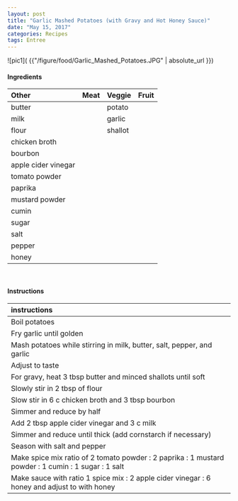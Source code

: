 ```yaml
---
layout: post
title: "Garlic Mashed Potatoes (with Gravy and Hot Honey Sauce)"
date: "May 15, 2017"
categories: Recipes
tags: Entree
---
```




![pic1]( {{"/figure/food/Garlic_Mashed_Potatoes.JPG" | absolute_url }})




#### Ingredients

<table class = "presenttab">
 <thead>
  <tr>
   <th style="text-align:left;"> Other </th>
   <th style="text-align:left;"> Meat </th>
   <th style="text-align:left;"> Veggie </th>
   <th style="text-align:left;"> Fruit </th>
  </tr>
 </thead>
<tbody>
  <tr>
   <td style="text-align:left;"> butter </td>
   <td style="text-align:left;">  </td>
   <td style="text-align:left;"> potato </td>
   <td style="text-align:left;">  </td>
  </tr>
  <tr>
   <td style="text-align:left;"> milk </td>
   <td style="text-align:left;">  </td>
   <td style="text-align:left;"> garlic </td>
   <td style="text-align:left;">  </td>
  </tr>
  <tr>
   <td style="text-align:left;"> flour </td>
   <td style="text-align:left;">  </td>
   <td style="text-align:left;"> shallot </td>
   <td style="text-align:left;">  </td>
  </tr>
  <tr>
   <td style="text-align:left;"> chicken broth </td>
   <td style="text-align:left;">  </td>
   <td style="text-align:left;">  </td>
   <td style="text-align:left;">  </td>
  </tr>
  <tr>
   <td style="text-align:left;"> bourbon </td>
   <td style="text-align:left;">  </td>
   <td style="text-align:left;">  </td>
   <td style="text-align:left;">  </td>
  </tr>
  <tr>
   <td style="text-align:left;"> apple cider vinegar </td>
   <td style="text-align:left;">  </td>
   <td style="text-align:left;">  </td>
   <td style="text-align:left;">  </td>
  </tr>
  <tr>
   <td style="text-align:left;"> tomato powder </td>
   <td style="text-align:left;">  </td>
   <td style="text-align:left;">  </td>
   <td style="text-align:left;">  </td>
  </tr>
  <tr>
   <td style="text-align:left;"> paprika </td>
   <td style="text-align:left;">  </td>
   <td style="text-align:left;">  </td>
   <td style="text-align:left;">  </td>
  </tr>
  <tr>
   <td style="text-align:left;"> mustard powder </td>
   <td style="text-align:left;">  </td>
   <td style="text-align:left;">  </td>
   <td style="text-align:left;">  </td>
  </tr>
  <tr>
   <td style="text-align:left;"> cumin </td>
   <td style="text-align:left;">  </td>
   <td style="text-align:left;">  </td>
   <td style="text-align:left;">  </td>
  </tr>
  <tr>
   <td style="text-align:left;"> sugar </td>
   <td style="text-align:left;">  </td>
   <td style="text-align:left;">  </td>
   <td style="text-align:left;">  </td>
  </tr>
  <tr>
   <td style="text-align:left;"> salt </td>
   <td style="text-align:left;">  </td>
   <td style="text-align:left;">  </td>
   <td style="text-align:left;">  </td>
  </tr>
  <tr>
   <td style="text-align:left;"> pepper </td>
   <td style="text-align:left;">  </td>
   <td style="text-align:left;">  </td>
   <td style="text-align:left;">  </td>
  </tr>
  <tr>
   <td style="text-align:left;"> honey </td>
   <td style="text-align:left;">  </td>
   <td style="text-align:left;">  </td>
   <td style="text-align:left;">  </td>
  </tr>
</tbody>
</table>

<br>

#### Instructions

<table class = "presenttabnoh">
 <thead>
  <tr>
   <th style="text-align:left;"> instructions </th>
  </tr>
 </thead>
<tbody>
  <tr>
   <td style="text-align:left;"> Boil potatoes </td>
  </tr>
  <tr>
   <td style="text-align:left;"> Fry garlic until golden </td>
  </tr>
  <tr>
   <td style="text-align:left;"> Mash potatoes while stirring in milk, butter, salt, pepper, and garlic </td>
  </tr>
  <tr>
   <td style="text-align:left;"> Adjust to taste </td>
  </tr>
  <tr>
   <td style="text-align:left;"> For gravy, heat 3 tbsp butter and minced shallots until soft </td>
  </tr>
  <tr>
   <td style="text-align:left;"> Slowly stir in 2 tbsp of flour </td>
  </tr>
  <tr>
   <td style="text-align:left;"> Slow stir in 6 c chicken broth and 3 tbsp bourbon </td>
  </tr>
  <tr>
   <td style="text-align:left;"> Simmer and reduce by half </td>
  </tr>
  <tr>
   <td style="text-align:left;"> Add 2 tbsp apple cider vinegar and 3 c milk </td>
  </tr>
  <tr>
   <td style="text-align:left;"> Simmer and reduce until thick (add cornstarch if necessary) </td>
  </tr>
  <tr>
   <td style="text-align:left;"> Season with salt and pepper </td>
  </tr>
  <tr>
   <td style="text-align:left;"> Make spice mix ratio of 2 tomato powder : 2 paprika : 1 mustard powder : 1 cumin : 1 sugar : 1 salt </td>
  </tr>
  <tr>
   <td style="text-align:left;"> Make sauce with ratio 1 spice mix : 2 apple cider vinegar : 6 honey and adjust to with honey </td>
  </tr>
</tbody>
</table>

